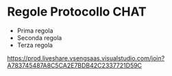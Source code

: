 # Regole Protocollo CHAT

- Prima regola
- Seconda regola
- Terza regola




https://prod.liveshare.vsengsaas.visualstudio.com/join?A783745487A8C5CA2E7BDB42C2337721D59C

